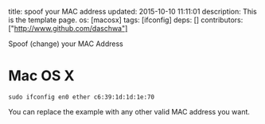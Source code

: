 title: spoof your MAC address
updated: 2015-10-10 11:11:01
description: This is the template page.
os: [macosx]
tags: [ifconfig]
deps: []
contributors: ["http://www.github.com/daschwa"] 


Spoof (change) your MAC Address

# Mac OS X
```
sudo ifconfig en0 ether c6:39:1d:1d:1e:70
```
You can replace the example with any other valid MAC address you want.
